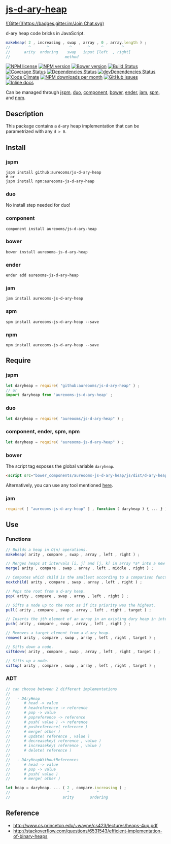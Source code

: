 [js-d-ary-heap](http://aureooms.github.io/js-d-ary-heap)
====
[![Gitter](https://badges.gitter.im/Join Chat.svg)](https://gitter.im/aureooms/js-d-ary-heap?utm_source=badge&utm_medium=badge&utm_campaign=pr-badge&utm_content=badge)

d-ary heap code bricks in JavaScript.

```js
makeheap( 2 , increasing , swap , array , 0 , array.length ) ;
//        ^       ^         ^       ^     ^        ^
//      arity  ordering    swap   input [left  , right[
//                        method
```

[![NPM license](http://img.shields.io/npm/l/aureooms-js-d-ary-heap.svg?style=flat)](https://raw.githubusercontent.com/aureooms/js-d-ary-heap/master/LICENSE)
[![NPM version](http://img.shields.io/npm/v/aureooms-js-d-ary-heap.svg?style=flat)](https://www.npmjs.org/package/aureooms-js-d-ary-heap)
[![Bower version](http://img.shields.io/bower/v/aureooms-js-d-ary-heap.svg?style=flat)](http://bower.io/search/?q=aureooms-js-d-ary-heap)
[![Build Status](http://img.shields.io/travis/aureooms/js-d-ary-heap.svg?style=flat)](https://travis-ci.org/aureooms/js-d-ary-heap)
[![Coverage Status](http://img.shields.io/coveralls/aureooms/js-d-ary-heap.svg?style=flat)](https://coveralls.io/r/aureooms/js-d-ary-heap)
[![Dependencies Status](http://img.shields.io/david/aureooms/js-d-ary-heap.svg?style=flat)](https://david-dm.org/aureooms/js-d-ary-heap#info=dependencies)
[![devDependencies Status](http://img.shields.io/david/dev/aureooms/js-d-ary-heap.svg?style=flat)](https://david-dm.org/aureooms/js-d-ary-heap#info=devDependencies)
[![Code Climate](http://img.shields.io/codeclimate/github/aureooms/js-d-ary-heap.svg?style=flat)](https://codeclimate.com/github/aureooms/js-d-ary-heap)
[![NPM downloads per month](http://img.shields.io/npm/dm/aureooms-js-d-ary-heap.svg?style=flat)](https://www.npmjs.org/package/aureooms-js-d-ary-heap)
[![GitHub issues](http://img.shields.io/github/issues/aureooms/js-d-ary-heap.svg?style=flat)](https://github.com/aureooms/js-d-ary-heap/issues)
[![Inline docs](http://inch-ci.org/github/aureooms/js-d-ary-heap.svg?branch=master&style=shields)](http://inch-ci.org/github/aureooms/js-d-ary-heap)

Can be managed through [jspm](https://github.com/jspm/jspm-cli),
[duo](https://github.com/duojs/duo),
[component](https://github.com/componentjs/component),
[bower](https://github.com/bower/bower),
[ender](https://github.com/ender-js/Ender),
[jam](https://github.com/caolan/jam),
[spm](https://github.com/spmjs/spm),
and [npm](https://github.com/npm/npm).

## Description
This package contains a `d`-ary heap implementation that can be parametrized
with any `d > 0`.

## Install

### jspm
```terminal
jspm install github:aureooms/js-d-ary-heap
# or
jspm install npm:aureooms-js-d-ary-heap
```
### duo
No install step needed for duo!

### component
```terminal
component install aureooms/js-d-ary-heap
```

### bower
```terminal
bower install aureooms-js-d-ary-heap
```

### ender
```terminal
ender add aureooms-js-d-ary-heap
```

### jam
```terminal
jam install aureooms-js-d-ary-heap
```

### spm
```terminal
spm install aureooms-js-d-ary-heap --save
```

### npm
```terminal
npm install aureooms-js-d-ary-heap --save
```

## Require
### jspm
```js
let daryheap = require( "github:aureooms/js-d-ary-heap" ) ;
// or
import daryheap from 'aureooms-js-d-ary-heap' ;
```
### duo
```js
let daryheap = require( "aureooms/js-d-ary-heap" ) ;
```

### component, ender, spm, npm
```js
let daryheap = require( "aureooms-js-d-ary-heap" ) ;
```

### bower
The script tag exposes the global variable `daryheap`.
```html
<script src="bower_components/aureooms-js-d-ary-heap/js/dist/d-ary-heap.min.js"></script>
```
Alternatively, you can use any tool mentioned [here](http://bower.io/docs/tools/).

### jam
```js
require( [ "aureooms-js-d-ary-heap" ] , function ( daryheap ) { ... } ) ;
```

## Use

### Functions
```js
// Builds a heap in O(n) operations.
makeheap( arity , compare , swap , array , left , right ) ;

// Merges heaps at intervals [i, j[ and [j, k[ in array *a* into a new heap at interval [i, k[.
merge( arity , compare , swap , array , left , middle , right ) ;

// Computes which child is the smallest according to a comparison function.
nextchild( arity , compare , swap , array , left , right ) ;

// Pops the root from a d-ary heap.
pop( arity , compare , swap , array , left , right ) ;

// Sifts a node up to the root as if its priority was the highest.
pull( arity , compare , swap , array , left , right , target ) ;

// Inserts the jth element of an array in an existing dary heap in interval [i, j[.
push( arity , compare , swap , array , left , right ) ;

// Removes a target element from a d-ary heap.
remove( arity , compare , swap , array , left , right , target ) ;

// Sifts down a node.
siftdown( arity , compare , swap , array , left , right , target ) ;

// Sifts up a node.
siftup( arity , compare , swap , array , left , right , target ) ;
```

### ADT

```js
// can choose between 2 different implementations
//
//   - DAryHeap
//      # head -> value
//      # headreference -> reference
//      # pop -> value
//      # popreference -> reference
//      # push( value ) -> reference
//      # pushreference( reference )
//      # merge( other )
//      # update( reference , value )
//      # decreasekey( reference , value )
//      # increasekey( reference , value )
//      # delete( reference )
//
//   - DAryHeapWithoutReferences
//      # head -> value
//      # pop -> value
//      # push( value )
//      # merge( other )

let heap = daryheap. ... ( 2 , compare.increasing ) ;
//                         ^            ^
//                       arity       ordering
```

## Reference

  - http://www.cs.princeton.edu/~wayne/cs423/lectures/heaps-4up.pdf
  - http://stackoverflow.com/questions/6531543/efficient-implementation-of-binary-heaps
